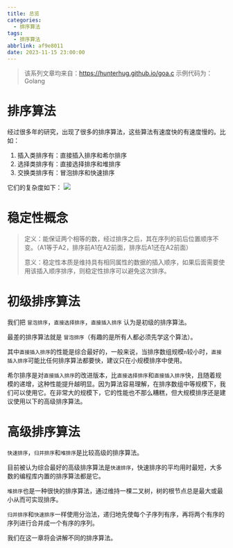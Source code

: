 ```yaml
---
title: 总览
categories:
  - 排序算法
tags:
  - 排序算法
abbrlink: af9e8011
date: 2023-11-15 23:00:00
---
```


> 该系列文章均来自：https://hunterhug.github.io/goa.c
> 示例代码为：Golang

# 排序算法

经过很多年的研究，出现了很多的排序算法，这些算法有速度快的有速度慢的。比如：
1. 插入类排序有：直接插入排序和希尔排序
2. 选择类排序有：直接选择排序和堆排序
3. 交换类排序有：冒泡排序和快速排序

它们的复杂度如下：
![](/images/algorithm/sort/sort.png)

<!-- more -->

# 稳定性概念
> 定义：能保证两个相等的数，经过排序之后，其在序列的前后位置顺序不变。（A1等于A2，排序前A1在A2前面，排序后A1还在A2前面）
>
> 意义：稳定性本质是维持具有相同属性的数据的插入顺序，如果后面需要使用该插入顺序排序，则稳定性排序可以避免这次排序。

# 初级排序算法
我们把 `冒泡排序`，`直接选择排序`，`直接插入排序` 认为是初级的排序算法。

最差的排序算法就是 `冒泡排序`（有趣的是所有人都必须先学这个算法）。

其中`直接插入排序`的性能是综合最好的，一般来说，当排序数组规模`n`较小时，`直接插入排序`可能比任何排序算法都要快，建议只在小规模排序中使用。

希尔排序是对`直接插入排序`的改进版本，比`直接选择排序`和`直接插入排序`快，且随着规模的递增，这种性能提升越明显。因为算法容易理解，在排序数组中等规模下，我们可以使用它。在非常大的规模下，它的性能也不那么糟糕，但大规模排序还是建议使用以下的高级排序算法。

# 高级排序算法
`快速排序`，`归并排序`和`堆排序`是比较高级的排序算法。

目前被认为综合最好的高级排序算法是`快速排序`，快速排序的平均用时最短，大多数的编程库内置的排序算法都是它。

`堆排序`也是一种很快的排序算法，通过维持一棵二叉树，树的根节点总是最大或最小从而可实现排序。

`归并排序`和`快速排序`一样使用分治法，递归地先使每个子序列有序，再将两个有序的序列进行合并成一个有序的序列。

我们在这一章将会讲解不同的排序算法。